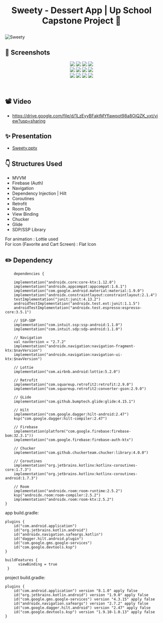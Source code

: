 # <p align="center"> Sweety - Dessert App | Up School Capstone Project 🍰 </p>  

![Sweety](https://github.com/TugceAras/Sweety/assets/79931228/88a2c30e-a598-45b1-8ea5-c2149676f5c0)

<!-- Screenshots -->
## 📸 Screenshots
<p align="center">
  <img src="https://github.com/TugceAras/Sweety/assets/79931228/92b384e8-58ec-4825-b771-fc811ac6ce5e"/>
  <img src="https://github.com/TugceAras/Sweety/assets/79931228/8d905e32-2174-4de8-a0f7-d305f39b0180"/> 
  <img src="https://github.com/TugceAras/Sweety/assets/79931228/42027d44-b13f-4717-9e5c-fef96976d408"/> 
  <img src="https://github.com/TugceAras/Sweety/assets/79931228/5eec328c-2ea2-4c95-8477-0a177accc7f0"/> <br>
  <img src="https://github.com/TugceAras/Sweety/assets/79931228/42088cce-1a4f-47dc-8357-5e684a59a22b"/>
  <img src="https://github.com/TugceAras/Sweety/assets/79931228/a27b72c1-f06b-457f-89ff-336db57a66f2"/>
  <img src="https://github.com/TugceAras/Sweety/assets/79931228/c258a788-39eb-48c4-ac2f-2e1753dba2cc"/>
  <img src="https://github.com/TugceAras/Sweety/assets/79931228/5b9355ed-a423-4a27-83a3-b640c2bb56c6"/> <br>
  <img src="https://github.com/TugceAras/Sweety/assets/79931228/52ccd3e8-fd7b-4567-8bdc-649b727eeece"/>
  <img src="https://github.com/TugceAras/Sweety/assets/79931228/134e32f4-9acb-4be9-ac83-b78d764942f8"/>
  <img src="https://github.com/TugceAras/Sweety/assets/79931228/e05c08ed-3b81-4906-ae89-2c0d8b611bd5"/>
  <img src="https://github.com/TugceAras/Sweety/assets/79931228/b6861320-dc51-4280-ad02-c5ad86d6be51"/>
</p>

<br>

## 📽 Video
- https://drive.google.com/file/d/1LzEyyBFaktMYflawpot98a8OiQZK_yxt/view?usp=sharing

## ✨ Presentation
- [Sweety.pptx](https://github.com/TugceAras/Sweety/files/12705142/Sweety.pptx)

<!-- Technologies -->
## :point_down: Structures Used
- MVVM
- Firebase (Auth)
- Navigation
- Dependency Injection | Hilt
- Coroutines
- Retrofit
- Room Db
- View Binding 
- Chucker
- Glide
- SDP/SSP Library

For animation : Lottie used
<br> 
For icon (Favorite and Cart Screen) : Flat Icon 

## :pencil2: Dependency
```
    dependencies {

    implementation("androidx.core:core-ktx:1.12.0")
    implementation("androidx.appcompat:appcompat:1.6.1")
    implementation("com.google.android.material:material:1.9.0")
    implementation("androidx.constraintlayout:constraintlayout:2.1.4")
    testImplementation("junit:junit:4.13.2")
    androidTestImplementation("androidx.test.ext:junit:1.1.5")
    androidTestImplementation("androidx.test.espresso:espresso-core:3.5.1")

    // SSP-SDP
    implementation("com.intuit.ssp:ssp-android:1.1.0")
    implementation("com.intuit.sdp:sdp-android:1.1.0")

    // Navigation
    val navVersion = "2.7.2"
    implementation("androidx.navigation:navigation-fragment-ktx:$navVersion")
    implementation("androidx.navigation:navigation-ui-ktx:$navVersion")

    // Lottie
    implementation("com.airbnb.android:lottie:5.2.0")

    // Retrofit
    implementation("com.squareup.retrofit2:retrofit:2.9.0")
    implementation("com.squareup.retrofit2:converter-gson:2.9.0")

    // GLide
    implementation("com.github.bumptech.glide:glide:4.15.1")

    // Hilt
    implementation("com.google.dagger:hilt-android:2.47")
    ksp("com.google.dagger:hilt-compiler:2.47")

    // Firebase
    implementation(platform("com.google.firebase:firebase-bom:32.3.1"))
    implementation("com.google.firebase:firebase-auth-ktx")

    // Chucker
    implementation("com.github.chuckerteam.chucker:library:4.0.0")

    // Coroutines
    implementation("org.jetbrains.kotlinx:kotlinx-coroutines-core:1.7.3")
    implementation("org.jetbrains.kotlinx:kotlinx-coroutines-android:1.7.3")

    // Room
    implementation("androidx.room:room-runtime:2.5.2")
    ksp("androidx.room:room-compiler:2.5.2")
    implementation("androidx.room:room-ktx:2.5.2")
}
```

app build.gradle:

```
plugins {
    id("com.android.application")
    id("org.jetbrains.kotlin.android")
    id("androidx.navigation.safeargs.kotlin")
    id("dagger.hilt.android.plugin")
    id("com.google.gms.google-services")
    id("com.google.devtools.ksp")
}

buildFeatures {
      viewBinding = true
 }
```
project build.gradle:

```
plugins {
    id("com.android.application") version "8.1.0" apply false
    id("org.jetbrains.kotlin.android") version "1.9.0" apply false
    id("com.google.gms.google-services") version "4.3.15" apply false
    id("androidx.navigation.safeargs") version "2.7.2" apply false
    id("com.google.dagger.hilt.android") version "2.47" apply false
    id("com.google.devtools.ksp") version "1.9.10-1.0.13" apply false
}
```

